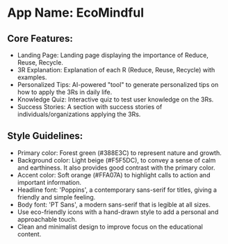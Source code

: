 # **App Name**: EcoMindful

## Core Features:

- Landing Page: Landing page displaying the importance of Reduce, Reuse, Recycle.
- 3R Explanation: Explanation of each R (Reduce, Reuse, Recycle) with examples.
- Personalized Tips: AI-powered "tool" to generate personalized tips on how to apply the 3Rs in daily life.
- Knowledge Quiz: Interactive quiz to test user knowledge on the 3Rs.
- Success Stories: A section with success stories of individuals/organizations applying the 3Rs.

## Style Guidelines:

- Primary color: Forest green (#388E3C) to represent nature and growth.
- Background color: Light beige (#F5F5DC), to convey a sense of calm and earthiness. It also provides good contrast with the primary color.
- Accent color: Soft orange (#FFA07A) to highlight calls to action and important information.
- Headline font: 'Poppins', a contemporary sans-serif for titles, giving a friendly and simple feeling.
- Body font: 'PT Sans', a modern sans-serif that is legible at all sizes.
- Use eco-friendly icons with a hand-drawn style to add a personal and approachable touch.
- Clean and minimalist design to improve focus on the educational content.